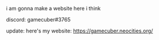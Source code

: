 
i  am gonna make a website here i think


discord: gamecuber#3765

update: here's my website: https://gamecuber.neocities.org/
